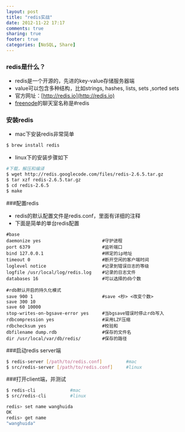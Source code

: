 ```yaml
---
layout: post
title: "redis实战"
date: 2012-11-22 17:17
comments: true
sharing: true
footer: true
categories: [NoSQL, Share]
---
```


### redis是什么？

+ redis是一个开源的，先进的key-value存储服务器端
+ value可以包含多种结构，比如strings, hashes, lists, sets ,sorted sets
+ 官方网址：[http://redis.io](http://redis.io)
+ [freenode](/blog/2012/10/13/irc-irssishi-yong-jiao-cheng/)的聊天室名称是#redis

<!-- more -->

### 安装redis

+ mac下安装redis非常简单

```bash
$ brew install redis
```

+ linux下的安装步骤如下

```bash
#下载，解压和编译
$ wget http://redis.googlecode.com/files/redis-2.6.5.tar.gz
$ tar xzf redis-2.6.5.tar.gz
$ cd redis-2.6.5
$ make
```

###配置redis

+ redis的默认配置文件是redis.conf，里面有详细的注释
+ 下面是简单的单台redis配置

```
#base
daemonize yes                       #守护进程
port 6379                           #监听端口
bind 127.0.0.1                      #绑定的ip地址
timeout 0                           #断开空闲的客户端时间
loglevel notice                     #记录到错误日志的等级
logfile /usr/local/log/redis.log    #记录的日志文件
databases 16                        #可以选择的db个数

#rdb默认开启的持久化模式
save 900 1                          #save <秒> <改变个数>             
save 300 10
save 60 10000
stop-writes-on-bgsave-error yes     #当bgsave错误时停止rdb写入
rdbcompression yes                  #采用LZF压缩
rdbchecksum yes                     #校验和
dbfilename dump.rdb                 #保存的文件名
dir /usr/local/var/db/redis/        #保存的路径
```

###启动redis server端

```bash
$ redis-server [/path/to/redis.conf]         #mac
$ src/redis-server [/path/to/redis.conf]     #linux
```

###打开client端，并测试

```bash
$ redis-cli             #mac
$ src/redis-cli         #linux

redis> set name wanghuida 
OK
redis> get name
"wanghuida"
```



